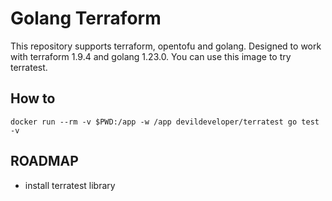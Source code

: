 # Golang Terraform
This repository supports terraform, opentofu and golang. Designed to work with terraform  1.9.4 and golang 1.23.0.
You can use this image to try  terratest. 
## How to
```
docker run --rm -v $PWD:/app -w /app devildeveloper/terratest go test -v
```
## ROADMAP
- install terratest library 
